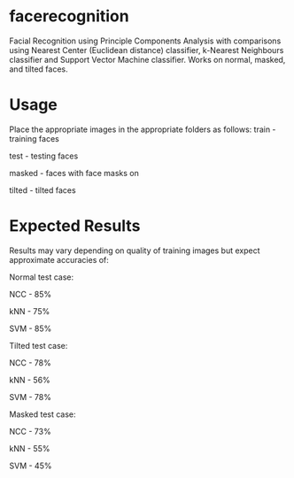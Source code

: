 # facerecognition
Facial Recognition using Principle Components Analysis with comparisons using Nearest Center (Euclidean distance) classifier, k-Nearest Neighbours classifier and Support Vector Machine classifier.
Works on normal, masked, and tilted faces.

# Usage 
Place the appropriate images in the appropriate folders as follows:
train - training faces

test - testing faces

masked - faces with face masks on

tilted - tilted faces

# Expected Results
Results may vary depending on quality of training images but expect approximate accuracies of:

Normal test case:

NCC - 85%

kNN - 75%

SVM - 85%

Tilted test case:

NCC - 78%

kNN - 56%

SVM - 78%

Masked test case:

NCC - 73%

kNN - 55%

SVM - 45%
